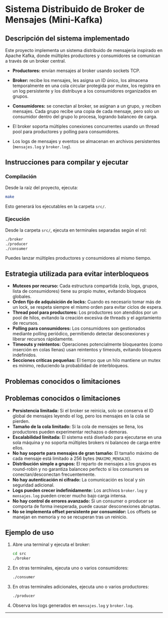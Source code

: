 # Sistema Distribuido de Broker de Mensajes (Mini-Kafka)

## Descripción del sistema implementado

Este proyecto implementa un sistema distribuido de mensajería inspirado en Apache Kafka, donde múltiples productores y consumidores se comunican a través de un broker central.

- **Productores:** envían mensajes al broker usando sockets TCP.
- **Broker:** recibe los mensajes, les asigna un ID único, los almacena temporalmente en una cola circular protegida por mutex, los registra en un log persistente y los distribuye a los consumidores organizados en grupos.
- **Consumidores:** se conectan al broker, se asignan a un grupo, y reciben mensajes. Cada grupo recibe una copia de cada mensaje, pero solo un consumidor dentro del grupo lo procesa, logrando balanceo de carga.

- El broker soporta múltiples conexiones concurrentes usando un thread pool para productores y polling para consumidores.
- Los logs de mensajes y eventos se almacenan en archivos persistentes (`mensajes.log` y `broker.log`).

## Instrucciones para compilar y ejecutar

### Compilación

Desde la raíz del proyecto, ejecuta:

```sh
make
```

Esto generará los ejecutables en la carpeta `src/`.

### Ejecución

Desde la carpeta `src/`, ejecuta en terminales separadas según el rol:

```sh
./broker
./producer
./consumer
```

Puedes lanzar múltiples productores y consumidores al mismo tiempo.

## Estrategia utilizada para evitar interbloqueos

- **Mutexes por recurso:** Cada estructura compartida (cola, logs, grupos, lista de consumidores) tiene su propio mutex, evitando bloqueos globales.
- **Orden fijo de adquisición de locks:** Cuando es necesario tomar más de un lock, se respeta siempre el mismo orden para evitar ciclos de espera.
- **Thread pool para productores:** Los productores son atendidos por un pool de hilos, evitando la creación excesiva de threads y el agotamiento de recursos.
- **Polling para consumidores:** Los consumidores son gestionados mediante polling periódico, permitiendo detectar desconexiones y liberar recursos rápidamente.
- **Timeouts y reintentos:** Operaciones potencialmente bloqueantes (como inserción en colas llenas) usan reintentos y timeouts, evitando bloqueos indefinidos.
- **Secciones críticas pequeñas:** El tiempo que un hilo mantiene un mutex es mínimo, reduciendo la probabilidad de interbloqueos.

## Problemas conocidos o limitaciones

## Problemas conocidos o limitaciones

- **Persistencia limitada:** Si el broker se reinicia, solo se conserva el ID global de mensajes leyendo el log, pero los mensajes en la cola se pierden.
- **Tamaño de la cola limitado:** Si la cola de mensajes se llena, los productores pueden experimentar rechazos o demoras.
- **Escalabilidad limitada:** El sistema está diseñado para ejecutarse en una sola máquina y no soporta múltiples brokers ni balanceo de carga entre ellos.
- **No hay soporte para mensajes de gran tamaño:** El tamaño máximo de cada mensaje está limitado a 256 bytes (`MAXIMO_MENSAJE`).
- **Distribución simple a grupos:** El reparto de mensajes a los grupos es round-robin y no garantiza balanceo perfecto si los consumers se conectan/desconectan frecuentemente.
- **No hay autenticación ni cifrado:** La comunicación es local y sin seguridad adicional.
- **Logs pueden crecer indefinidamente:** Los archivos `broker.log` y `mensajes.log` pueden crecer mucho bajo carga intensa.
- **No hay control de errores avanzado:** Si un consumer o producer se comporta de forma inesperada, puede causar desconexiones abruptas.
- **No se implementa offset persistente por consumidor:** Los offsets se manejan en memoria y no se recuperan tras un reinicio.

## Ejemplo de uso

1. Abre una terminal y ejecuta el broker:
    ```sh
    cd src
    ./broker
    ```
2. En otras terminales, ejecuta uno o varios consumidores:
    ```sh
    ./consumer
    ```
3. En otras terminales adicionales, ejecuta uno o varios productores:
    ```sh
    ./producer
    ```
4. Observa los logs generados en `mensajes.log` y `broker.log`.

---